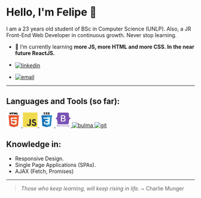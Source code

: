 # Hello, I'm Felipe 👋
I am a 23 years old student of BSc in Computer Science (UNLP). 
Also, a JR Front-End Web Developer in continuous growth. 
Never stop learning.

- 🌱 I’m currently learning **more JS, more HTML and more CSS. In the near future ReactJS.**

- <a href="https://linkedin.com/in/felipe-rodriguez-carle" target="blank">
    <img align="center" src="https://raw.githubusercontent.com/rahuldkjain/github-profile-readme-generator/master/src/images/icons/Social/linked-in-alt.svg" alt="linkedin" title="LinkedIn" height="20" width="20"/>
</a>

- <a href="feliperodriguezcarle@hotmail.com" target="_blank">
    <img src="https://cdn-icons-png.flaticon.com/512/3349/3349258.png" alt="email" title="Mail" height="20" width="20">
</a>
<hr>

## Languages and Tools (so far):

<p align="left"> 
    <a href="https://www.w3.org/html/" target="_blank" rel="noreferrer"> 
        <img src="https://raw.githubusercontent.com/devicons/devicon/master/icons/html5/html5-original-wordmark.svg" alt="html5" width="40" height="40"/> 
    </a> 
    <a href="https://developer.mozilla.org/en-US/docs/Web/JavaScript" target="_blank" rel="noreferrer"> 
        <img src="https://raw.githubusercontent.com/devicons/devicon/master/icons/javascript/javascript-original.svg" alt="javascript" width="40" height="40"/> 
    </a> 
    <a href="https://www.w3schools.com/css/" target="_blank" rel="noreferrer"> 
        <img src="https://raw.githubusercontent.com/devicons/devicon/master/icons/css3/css3-original-wordmark.svg" alt="css3" width="40" height="40"/> 
    </a> 
    <a href="https://getbootstrap.com" target="_blank" rel="noreferrer"> 
        <img src="https://raw.githubusercontent.com/devicons/devicon/master/icons/bootstrap/bootstrap-plain-wordmark.svg" alt="bootstrap" width="40" height="40"/> 
    </a> 
    <a href="https://bulma.io/" target="_blank" rel="noreferrer"> 
        <img src="https://raw.githubusercontent.com/gilbarbara/logos/804dc257b59e144eaca5bc6ffd16949752c6f789/logos/bulma.svg" alt="bulma" width="40" height="40"/> 
    </a> 
    <a href="https://git-scm.com/" target="_blank" rel="noreferrer"> 
        <img src="https://www.vectorlogo.zone/logos/git-scm/git-scm-icon.svg" alt="git" width="40" height="40"/>
    </a> 
</p>

## Knowledge in:

<p>
    <ul>
        <li>Responsive Design.</li>
        <li>Single Page Applications (SPAs).</li>
        <li>AJAX (Fetch, Promises)</li>
    </ul>
</p>
<hr>

> *Those who keep learning, will keep rising in life.* ~ Charlie Munger


